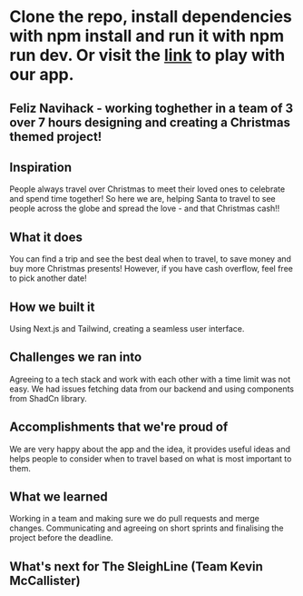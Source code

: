 # Clone the repo, install dependencies with npm install and run it with npm run dev. Or visit the [link](https://the-sleigh-line-9z3n4rjdt-martizus-projects.vercel.app/) to play with our app.

## Feliz Navihack - working toghether in a team of 3 over 7 hours designing and creating a Christmas themed project! 

## Inspiration 
People always travel over Christmas to meet their loved ones to celebrate and spend time together! So here we are, helping Santa to travel to see people across the globe and spread the love - and that Christmas cash!!

## What it does
You can find a trip and see the best deal when to travel, to save money and buy more Christmas presents! However, if you have cash overflow, feel free to pick another date!

## How we built it
Using Next.js and Tailwind, creating a seamless user interface.

## Challenges we ran into
Agreeing to a tech stack and work with each other with a time limit was not easy. We had issues fetching data from our backend and using components from ShadCn library.

## Accomplishments that we're proud of
We are very happy about the app and the idea, it provides useful ideas and helps people to consider when to travel based on what is most important to them.

## What we learned
Working in a team and making sure we do pull requests and merge changes. Communicating and agreeing on short sprints and finalising the project before the deadline.

## What's next for The SleighLine (Team Kevin McCallister)
